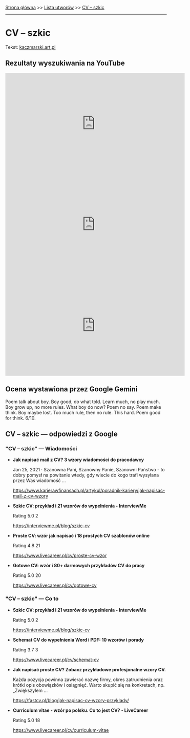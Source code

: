 [Strona główna](../index.md) >> [Lista utworów](../list.md) >> [CV – szkic](88.md)

---

# CV – szkic

Tekst: [kaczmarski.art.pl](https://www.kaczmarski.art.pl/tworczosc/wiersze/cv-szkic/)

## Rezultaty wyszukiwania na YouTube

<iframe width="560" height="315" src="https://www.youtube.com/embed/BWu6yIjS24E?si=IdontcarewhotheIRSsendsImnotpayingtaxes" title="YouTube video player" frameborder="0" allow="accelerometer; autoplay; clipboard-write; encrypted-media; gyroscope; picture-in-picture; web-share" referrerpolicy="strict-origin-when-cross-origin" allowfullscreen></iframe>

<iframe width="560" height="315" src="https://www.youtube.com/embed/guMyd5c59WY?si=IdontcarewhotheIRSsendsImnotpayingtaxes" title="YouTube video player" frameborder="0" allow="accelerometer; autoplay; clipboard-write; encrypted-media; gyroscope; picture-in-picture; web-share" referrerpolicy="strict-origin-when-cross-origin" allowfullscreen></iframe>

<iframe width="560" height="315" src="https://www.youtube.com/embed/1h0bmA2W_n4?si=IdontcarewhotheIRSsendsImnotpayingtaxes" title="YouTube video player" frameborder="0" allow="accelerometer; autoplay; clipboard-write; encrypted-media; gyroscope; picture-in-picture; web-share" referrerpolicy="strict-origin-when-cross-origin" allowfullscreen></iframe>

## Ocena wystawiona przez Google Gemini

Poem talk about boy. Boy good, do what told. Learn much, no play much. Boy grow up, no more rules. What boy do now? Poem no say. Poem make think. Boy maybe lost. Too much rule, then no rule. This hard. Poem good for think. 6/10.


## CV – szkic — odpowiedzi z Google

### "CV – szkic" — Wiadomości

- **Jak napisać mail z CV? 3 wzory wiadomości do pracodawcy**

    Jan 25, 2021  ·  Szanowna Pani, Szanowny Panie, Szanowni Państwo - to dobry pomysł na powitanie wtedy, gdy wiecie do kogo trafi wysyłana przez Was wiadomość ... 

   <https://www.karierawfinansach.pl/artykul/poradnik-kariery/jak-napisac-mail-z-cv-wzory>
- **Szkic CV: przykład i 21 wzorów do wypełnienia - InterviewMe**

    Rating   5.0  2   

   <https://interviewme.pl/blog/szkic-cv>
- **Proste CV: wzór jak napisać i 18 prostych CV szablonów online**

    Rating   4.8  21   

   <https://www.livecareer.pl/cv/proste-cv-wzor>
- **Gotowe CV: wzór i 80+ darmowych przykładów CV do pracy**

    Rating   5.0  20   

   <https://www.livecareer.pl/cv/gotowe-cv>

### "CV – szkic" — Co to

- **Szkic CV: przykład i 21 wzorów do wypełnienia - InterviewMe**

    Rating   5.0  2   

   <https://interviewme.pl/blog/szkic-cv>
- **Schemat CV do wypełnienia Word i PDF: 10 wzorów i porady**

    Rating   3.7  3   

   <https://www.livecareer.pl/cv/schemat-cv>
- **Jak napisać proste CV? Zobacz przykładowe profesjonalne wzory CV.**

    Każda pozycja powinna zawierać nazwę firmy, okres zatrudnienia oraz krótki opis obowiązków i osiągnięć. Warto skupić się na konkretach, np. „Zwiększyłem ... 

   <https://fastcv.pl/blog/jak-napisac-cv-wzory-przyklady/>
- **Curriculum vitae - wzór po polsku. Co to jest CV? - LiveCareer**

    Rating   5.0  18   

   <https://www.livecareer.pl/cv/curriculum-vitae>

